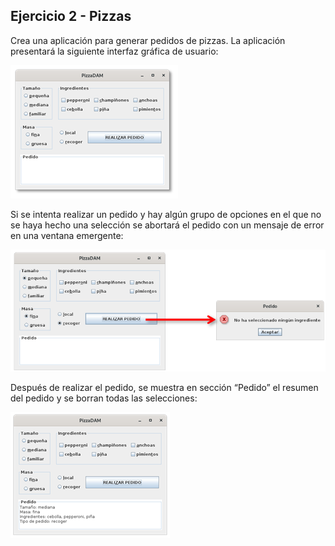 ## Ejercicio 2 -	Pizzas
Crea una aplicación para generar pedidos de pizzas. La aplicación presentará la siguiente interfaz gráfica de usuario:

![img](mdImg/Imagen3.png)

Si se intenta realizar un pedido y hay algún grupo de opciones en el que no se haya hecho una selección se abortará el pedido con un mensaje de error en una ventana emergente:

![img](mdImg/Imagen4.png)

Después de realizar el pedido, se muestra en sección “Pedido” el resumen del pedido y se borran todas las selecciones:

![img](mdImg/Imagen5.png)